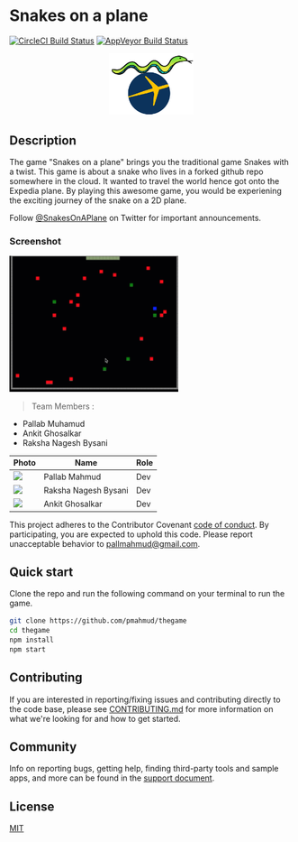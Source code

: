 # Snakes on a plane
[![CircleCI Build Status](https://circleci.com/gh/electron/electron/tree/master.svg?style=shield)](https://circleci.com/gh/electron/electron/tree/master)
[![AppVeyor Build Status](https://ci.appveyor.com/api/projects/status/4lggi9dpjc1qob7k/branch/master?svg=true)](https://ci.appveyor.com/project/electron-bot/electron-ljo26/branch/master)

<p align="center">
  <img src="./snakelogo.png" width="150" />
</p>

## Description

The game "Snakes on a plane" brings you the traditional game Snakes with a twist. This game is about a snake who lives in a forked github repo somewhere in the cloud. It wanted to travel the world hence got onto the Expedia plane. By playing this awesome game, you would be experiening the exciting journey of the snake on a 2D plane.

Follow [@SnakesOnAPlane](https://twitter.com/snakesonaplane) on Twitter for important
announcements.

### Screenshot
<img src="./snake-screenshot.gif" width="300" />


> Team Members : 
* Pallab Muhamud
* Ankit Ghosalkar
* Raksha Nagesh Bysani 

| Photo              | Name             | Role          |
|--------------------|------------------|---------------|
| <img src="https://media.licdn.com/dms/image/C5603AQFTasD8Fi-etA/profile-displayphoto-shrink_200_200/0?e=1571270400&v=beta&t=P4-Nc4WClc3-Yz0qgMwvdwsIZbkVMJRjTcvcrG6xyVg" width="100" /> | Pallab Mahmud | Dev |
| <img src="https://media.licdn.com/dms/image/C4E03AQFBNOVtOnLK2A/profile-displayphoto-shrink_200_200/0?e=1571270400&v=beta&t=9rp93hyYGq-pjUdjG_1GwmZ4dNhoMknynFDc2KN_qxY" width="100" /> | Raksha Nagesh Bysani  | Dev |
| <img src="https://media.licdn.com/dms/image/C5603AQFZ6-xU3q8UiA/profile-displayphoto-shrink_200_200/0?e=1571270400&v=beta&t=SJOlGBNrZeUZf7VeqVD0vBcgcudLDSWMHm-4NLzEMoQ" width="100" /> | Ankit Ghosalkar | Dev |

This project adheres to the Contributor Covenant
[code of conduct](https://github.com/pmahmud/thegame/blob/master/CODE_OF_CONDUCT.md).
By participating, you are expected to uphold this code. Please report unacceptable
behavior to [pallmahmud@gmail.com](mailto:pallmahmud@gmail.com).

## Quick start

Clone the repo and run the following command on your terminal to run the game.

```sh
git clone https://github.com/pmahmud/thegame
cd thegame
npm install
npm start
```

## Contributing

If you are interested in reporting/fixing issues and contributing directly to the code base, please see [CONTRIBUTING.md](CONTRIBUTING.md) for more information on what we're looking for and how to get started.

## Community

Info on reporting bugs, getting help, finding third-party tools and sample apps,
and more can be found in the [support document](docs/tutorial/support.md#finding-support).

## License

[MIT](https://github.com/electron/electron/blob/master/LICENSE)
